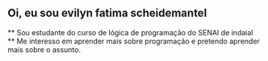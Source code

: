 ## Oi, eu sou evilyn fatima scheidemantel

** Sou estudante do curso de lógica de programação do SENAI de indaial **
Me interesso em aprender mais sobre programação e pretendo aprender mais sobre o assunto.
